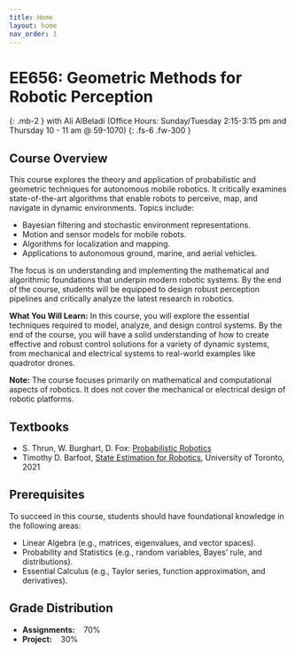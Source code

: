```yaml
---
title: Home
layout: home
nav_order: 1
---
```


# EE656: Geometric Methods for Robotic Perception
{: .mb-2 }
with Ali AlBeladi (Office Hours: Sunday/Tuesday 2:15-3:15 pm and Thursday 10 - 11 am @ 59-1070)
{: .fs-6 .fw-300 }

## Course Overview
This course explores the theory and application of probabilistic and geometric techniques for autonomous mobile robotics. It critically examines state-of-the-art algorithms that enable robots to perceive, map, and navigate in dynamic environments. Topics include:
* Bayesian filtering and stochastic environment representations.
* Motion and sensor models for mobile robots.
* Algorithms for localization and mapping.
* Applications to autonomous ground, marine, and aerial vehicles.

The focus is on understanding and implementing the mathematical and algorithmic foundations that underpin modern robotic systems. By the end of the course, students will be equipped to design robust perception pipelines and critically analyze the latest research in robotics.

**What You Will Learn:** 
In this course, you will explore the essential techniques required to model, analyze, and design control systems. By the end of the course, you will have a solid understanding of how to create effective and robust control solutions for a variety of dynamic systems, from mechanical and electrical systems to real-world examples like quadrotor drones.

**Note:** The course focuses primarily on mathematical and computational aspects of robotics. It does not cover the mechanical or electrical design of robotic platforms.

## Textbooks
* S. Thrun, W. Burghart, D. Fox: [Probabilistic Robotics](http://robots.stanford.edu/probabilistic-robotics/)
* Timothy D. Barfoot, [State Estimation for Robotics](http://asrl.utias.utoronto.ca/~tdb/bib/barfoot_ser17.pdf), University of Toronto, 2021

## Prerequisites
To succeed in this course, students should have foundational knowledge in the following areas:
* Linear Algebra (e.g., matrices, eigenvalues, and vector spaces).
* Probability and Statistics (e.g., random variables, Bayes’ rule, and distributions).
* Essential Calculus (e.g., Taylor series, function approximation, and derivatives).

## Grade Distribution
* **Assignments:**     &nbsp;&nbsp; 70%
* **Project:**      &nbsp;&nbsp; 30%
